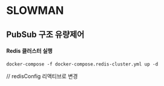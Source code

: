 # SLOWMAN 

## PubSub 구조 유량제어

#### Redis 클러스터 실행 

```
docker-compose -f docker-compose.redis-cluster.yml up -d
```

// redisConfig 리액티브로 변경